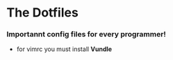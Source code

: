 # The Dotfiles
### Importannt config files for every programmer!

* for vimrc you must install **Vundle**
